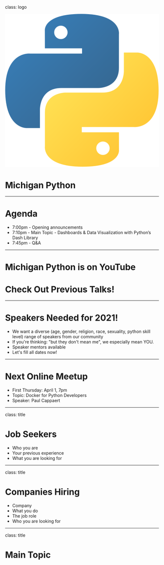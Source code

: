 class: logo

![Michigan Python](python.svg)

# Michigan Python

---

# Agenda

- 7:00pm - Opening announcements
- 7:10pm - Main Topic - Dashboards & Data Visualization with Python’s Dash Library
- 7:45pm - Q&A

---

# Michigan Python is on YouTube
# Check Out Previous Talks!

---

# Speakers Needed for 2021!

- We want a diverse (age, gender, religion, race, sexuality, python skill level) range of speakers from our community
- If you're thinking: "but they don't mean me", we especially mean YOU.
- Speaker mentors available
- Let's fill all dates now!

---

# Next Online Meetup

- First Thursday: April 1, 7pm
- Topic: Docker for Python Developers
- Speaker: Paul Cappaert

---

class: title

# Job Seekers

- Who you are
- Your previous experience
- What you are looking for

---

class: title

# Companies Hiring

- Company
- What you do
- The job role
- Who you are looking for

---

class: title

# Main Topic

